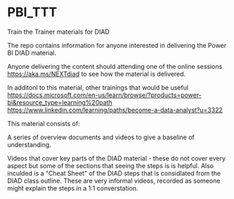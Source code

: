 # PBI_TTT
Train the Trainer materials for DIAD

The repo contains information for anyone interested in delivering the Power BI DIAD material.  

Anyone delivering the content should attending one of the online sessions https://aka.ms/NEXTdiad to see how the material is delivered.

In additonl to this material, other trainings that would be useful
https://docs.microsoft.com/en-us/learn/browse/?products=power-bi&resource_type=learning%20path 
https://www.linkedin.com/learning/paths/become-a-data-analyst?u=3322 

This material consists of:

A series of overview documents and videos to give a baseline of understanding. 

Videos that cover key parts of the DIAD material - these do not cover every aspect but some of the sections that seeing the steps is is helpful.  Also inculded is a "Cheat Sheet" of the DIAD steps that is considlated from the DIAD class outline.  These are very informal videos, recorded as someone might explain the steps in a 1:1 converstation.  



